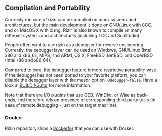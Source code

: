 ## Compilation and Portability

Currently the core of rizin can be compiled on many systems and architectures, but the main development is done on GNU/Linux with GCC, and on MacOS X with clang. Rizin is also known to compile on many different systems and architectures (including TCC and SunStudio).

People often want to use rizin as a debugger for reverse engineering. Currently, the debugger layer can be used on Windows, GNU/Linux (Intel x86 and x86_64, MIPS, and ARM), OS X, FreeBSD, NetBSD, and OpenBSD (Intel x86 and x86_64)..

Compared to core, the debugger feature is more restrictive portability-wise. If the debugger has not been ported to your favorite platform, you can disable the debugger layer with the meson option `-Ddebugger=false`. Have a look at [BUILDING.md](https://github.com/rizinorg/rizin/blob/dev/BUILDING.md) for more information.

Note that there are I/O plugins that use GDB, WinDbg, or Wine as back-ends, and therefore rely on presence of corresponding third-party tools (in case of remote debugging - just on the target machine).

### Docker

Rizin repository ships a [Dockerfile](https://github.com/rizinorg/rizin/blob/master/Dockerfile) that you can use with Docker.